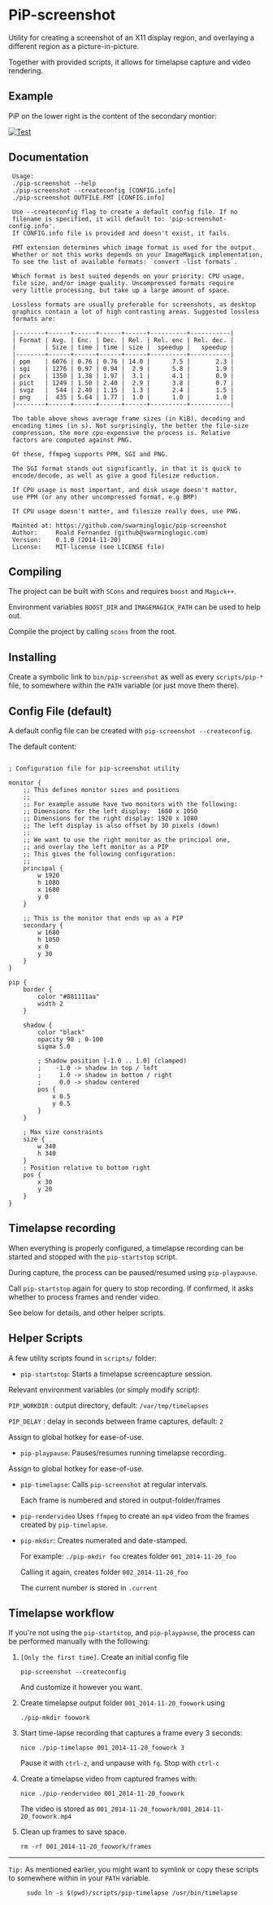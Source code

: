 PiP-screenshot
==============

Utility for creating a screenshot of an X11 display region, and
overlaying a different region as a picture-in-picture.

Together with provided scripts, it allows for timelapse capture
and video rendering.

## Example

PiP on the lower right is the content of the secondary montior:

 [![Test](/example-thumb.png)](/example.png?raw=true)


## Documentation
```
 Usage:
 ./pip-screenshot --help
 ./pip-screenshot --createconfig [CONFIG.info]
 ./pip-screenshot OUTFILE.FMT [CONFIG.info]

 Use --createconfig flag to create a default config file. If no
 filename is specified, it will default to: 'pip-screenshot-config.info'.
 If CONFIG.info file is provided and doesn't exist, it fails.

 FMT extension determines which image format is used for the output.
 Whether or not this works depends on your ImageMagick implementation,
 To see the list of available formats: `convert -list formats`.

 Which format is best suited depends on your priority: CPU usage,
 file size, and/or image quality. Uncompressed formats require
 very little processing, but take up a large amount of space.

 Lossless formats are usually preferable for screenshots, as desktop
 graphics contain a lot of high contrasting areas. Suggested lossless
 formats are:

 |--------+------+------+------+------+----------+-----------|
 | Format | Avg. | Enc. | Dec. | Rel. | Rel. enc | Rel. dec. |
 |        | Size | time | time | size |  speedup |   speedup |
 |--------+------+------+------+------+----------+-----------|
 | ppm    | 6076 | 0.76 | 0.76 | 14.0 |      7.5 |       2.3 |
 | sgi    | 1276 | 0.97 | 0.94 |  2.9 |      5.8 |       1.9 |
 | pcx    | 1350 | 1.38 | 1.97 |  3.1 |      4.1 |       0.9 |
 | pict   | 1249 | 1.50 | 2.40 |  2.9 |      3.8 |       0.7 |
 | svgz   |  544 | 2.40 | 1.15 |  1.3 |      2.4 |       1.5 |
 | png    |  435 | 5.64 | 1.77 |  1.0 |      1.0 |       1.0 |
 |--------+------+------+------+------+----------+-----------|

 The table above shows average frame sizes (in KiB), decoding and
 encoding times (in s). Not surprisingly, the better the file-size
 compression, the more cpu-expensive the process is. Relative
 factors are computed against PNG.

 Of these, ffmpeg supports PPM, SGI and PNG.

 The SGI format stands out significantly, in that it is quick to
 encode/decode, as well as give a good filesize reduction.

 If CPU usage is most important, and disk usage doesn't matter,
 use PPM (or any other uncompressed format, e.g BMP)

 If CPU usage doesn't matter, and filesize really does, use PNG.

 Mainted at: https://github.com/swarminglogic/pip-screenshot
 Author:     Roald Fernandez (github@swarminglogic.com)
 Version:    0.1.0 (2014-11-20)
 License:    MIT-license (see LICENSE file)

```

## Compiling

The project can be built with `SCons` and requires `boost` and `Magick++`.

Environment variables `BOOST_DIR` and `IMAGEMAGICK_PATH` can be used to help out.

Compile the project by calling `scons` from the root.


## Installing

Create a symbolic link to `bin/pip-screenshot` as well as every `scripts/pip-*`
file, to somewhere within the `PATH` variable (or just move them there).


## Config File (default)

A default config file can be created with `pip-screenshot --createconfig`.

The default content:
```

; Configuration file for pip-screenshot utility

monitor {
    ;; This defines monitor sizes and positions
    ;;
    ;; For example assume have two monitors with the following:
    ;; Dimensions for the left display:  1680 x 1050
    ;; Dimensions for the right display: 1920 x 1080
    ;; The left display is also offset by 30 pixels (down)
    ;;
    ;; We want to use the right monitor as the principal one,
    ;; and overlay the left monitor as a PIP
    ;; This gives the following configuration:
    ;;
    principal {
        w 1920
        h 1080
        x 1680
        y 0
    }

    ;; This is the monitor that ends up as a PIP
    secondary {
        w 1680
        h 1050
        x 0
        y 30
    }
}

pip {
    border {
        color "#881111aa"
        width 2
    }

    shadow {
        color "black"
        opacity 90 ; 0-100
        sigma 5.0

        ; Shadow position [-1.0 .. 1.0] (clamped)
        ;    -1.0 -> shadow in top / left
        ;     1.0 -> shadow in bottom / right
        ;     0.0 -> shadow centered
        pos {
            x 0.5
            y 0.5
        }
    }

    ; Max size constraints
    size {
        w 340
        h 340
    }
    ; Position relative to bottom right
    pos {
        x 30
        y 20
    }
}

```


## Timelapse recording

When everything is properly configured, a timelapse recording
can be started and stopped with the `pip-startstop` script.

During capture, the process can be paused/resumed using
 `pip-playpause`.

Call `pip-startstop` again for query to stop recording.
If confirmed, it asks whether to process frames and render video.

See below for details, and other helper scripts.



## Helper Scripts

A few utility scripts found in `scripts/` folder:

* `pip-startstop`: Starts a timelapse screencapture session.

Relevant environment variables (or simply modify script):

  `PIP_WORKDIR` : output directory, default: `/var/tmp/timelapses`

  `PIP_DELAY` : delay in seconds between frame captures, default: `2`

Assign to global hotkey for ease-of-use.

* `pip-playpause`: Pauses/resumes running timelapse recording.

Assign to global hotkey for ease-of-use.


* `pip-timelapse`: Calls `pip-screenshot` at regular intervals.

  Each frame is numbered and stored in output-folder/frames


* `pip-rendervideo` Uses `ffmpeg` to create an `mp4`
   video from the frames created by `pip-timelapse`.


* `pip-mkdir`: Creates numerated and date-stamped.

  For example: `./pip-mkdir foo` creates folder `001_2014-11-20_foo`

  Calling it again, creates folder `002_2014-11-20_foo`

  The current number is stored in `.current`


## Timelapse workflow

If you're not using the `pip-startstop`, and `pip-playpause`,
the process can be performed manually with the following:


 1. `[Only the first time]`. Create an initial config file

    ```
    pip-screenshot --createconfig
    ```

    And customize it however you want.


 1. Create timelapse output folder `001_2014-11-20_foowork` using

    ```
    ./pip-mkdir foowork
    ```

 1. Start time-lapse recording that captures a frame every 3 seconds:

    ```
    nice ./pip-timelapse 001_2014-11-20_foowork 3
    ```

    Pause it with `ctrl-z`, and unpause with `fg`. Stop with `ctrl-c`

 1. Create a timelapse video from captured frames with:

    ```
    nice ./pip-rendervideo 001_2014-11-20_foowork
    ```

    The video is stored as `001_2014-11-20_foowork/001_2014-11-20_foowork.mp4`

 1. Clean up frames to save space.

    ```
    rm -rf 001_2014-11-20_foowork/frames
    ```

---

`Tip:` As mentioned earlier, you might want to symlink or copy these scripts
to somewhere within in your `PATH` variable.

```
     sudo ln -s $(pwd)/scripts/pip-timelapse /usr/bin/timelapse
```
